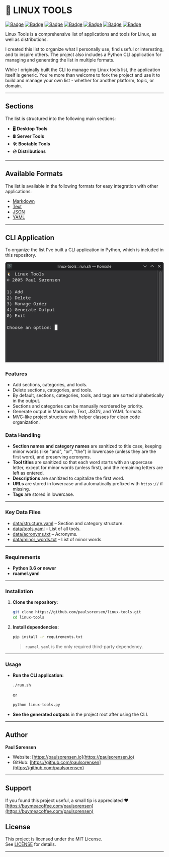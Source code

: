 # 🐧 LINUX TOOLS

[![Badge](https://img.shields.io/badge/Format-Markdown-CC33FF?logo=markdown&logoColor=white)](linux-tools.md)
[![Badge](https://img.shields.io/badge/Format-Text-CC33FF?logo=readme&logoColor=white)](/linux-tools.txt)
[![Badge](https://img.shields.io/badge/Format-JSON-CC33FF?logo=json&logoColor=white)](/linux-tools.json)
[![Badge](https://img.shields.io/badge/Format-YAML-CC33FF?logo=yaml&logoColor=white)](/linux-tools.yaml)
[![Badge](https://img.shields.io/badge/License-MIT-97CA00)](/LICENSE)
[![Badge](https://img.shields.io/badge/Python-3.6%2B-007ee7?logo=python&logoColor=white)](https://python.org)
[![Badge](https://img.shields.io/badge/-Buy%20Me%20a%20Coffee-dab728?logo=buymeacoffee&logoColor=white)](https://buymeacoffee.com/paulsorensen)

Linux Tools is a comprehensive list of applications and tools for Linux, as well as distributions.

I created this list to organize what I personally use, find useful or interesting, and to inspire others.
The project also includes a Python CLI application for managing and generating the list in multiple formats.

While I originally built the CLI to manage my Linux tools list, the application itself is generic. You're more than welcome to fork the project and use it to build and manage your own list - whether for another platform, topic, or domain.

---

## Sections

The list is structured into the following main sections:

- 🖥️ **Desktop Tools**
- 🛢️ **Server Tools**
- 🛠️ **Bootable Tools**
- 💿 **Distributions**

---

## Available Formats

The list is available in the following formats for easy integration with other applications:

- [Markdown](/linux-tools.md)
- [Text](/linux-tools.txt)
- [JSON](/linux-tools.json)
- [YAML](/linux-tools.yaml)

---

## CLI Application

To organize the list I've built a CLI application in Python, which is included in this repository.

![CLI Preview](/assets/cli-preview.png)

### Features

- Add sections, categories, and tools.
- Delete sections, categories, and tools.
- By default, sections, categories, tools, and tags are sorted alphabetically in the output.
- Sections and categories can be manually reordered by priority.
- Generate output in Markdown, Text, JSON, and YAML formats.
- MVC-like project structure with helper classes for clean code organization.

### Data Handling

- **Section names and category names** are sanitized to title case, keeping minor words (like "and", "or", "the") in lowercase (unless they are the first word), and preserving acronyms.
- **Tool titles** are sanitized so that each word starts with an uppercase letter, except for minor words (unless first), and the remaining letters are left as entered.
- **Descriptions** are sanitized to capitalize the first word.
- **URLs** are stored in lowercase and automatically prefixed with `https://` if missing.
- **Tags** are stored in lowercase.

---

### Key Data Files

- [data/structure.yaml](/data/structure.yaml) – Section and category structure.
- [data/tools.yaml](/data/tools.yaml) – List of all tools.
- [data/acronyms.txt](/data/acronyms.txt) – Acronyms.
- [data/minor_words.txt](/data/minor_words.txt) – List of minor words.

---

### Requirements

- **Python 3.6 or newer**
- **ruamel.yaml**

---

### Installation

1. **Clone the repository:**

   ```bash
   git clone https://github.com/paulsorensen/linux-tools.git
   cd linux-tools
   ```

2. **Install dependencies:**

   ```bash
   pip install -r requirements.txt
   ```

   > `ruamel.yaml` is the only required third-party dependency.

---

### Usage

- **Run the CLI application:**

  ```bash
  ./run.sh
  ```

  or

  ```bash
  python linux-tools.py
  ```

- **See the generated outputs** in the project root after using the CLI.

---

## Author

**Paul Sørensen**  

- Website: [https://paulsorensen.io](https://paulsorensen.io)  
- GitHub: [https://github.com/paulsorensen](https://github.com/paulsorensen)

---

## Support

If you found this project useful, a small tip is appreciated ❤️  
[https://buymeacoffee.com/paulsorensen](https://buymeacoffee.com/paulsorensen)

## License

This project is licensed under the MIT License.  
See [LICENSE](LICENSE) for details.

---
